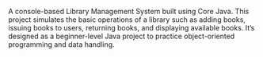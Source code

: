 A console-based Library Management System built using Core Java. This project simulates the basic operations of a library such as adding books, issuing books to users, returning books, and displaying available books. It’s designed as a beginner-level Java project to practice object-oriented programming and data handling.
